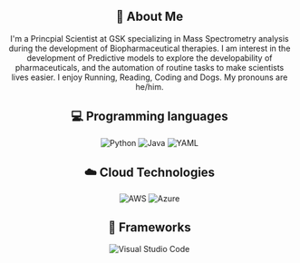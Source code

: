 <div align="center">
    <h2>🚀 About Me</h2>
    <p>I'm a Princpial Scientist at GSK specializing in Mass Spectrometry analysis during the development of Biopharmaceutical therapies. I am interest in the development of Predictive models to explore the developability of pharmaceuticals, and the automation of routine tasks to make scientists lives easier. I enjoy Running, Reading, Coding and Dogs. My pronouns are he/him.</p>
</div>
<div align="center">
    <h2>💻 Programming languages</h2>
    <img src="https://img.shields.io/badge/Python-3776AB?style=for-the-badge&logo=python&logoColor=white" alt="Python" />
    <img src="https://img.shields.io/badge/Java-%23ED8B00?style=for-the-badge&logo=java&logoColor=white" alt="Java" />
    <img src="https://img.shields.io/badge/yaml-CB171E?style=for-the-badge&logo=yaml&logoColor=white" alt="YAML" />
</div>
<h2 align="center" class="section-heading">☁️ Cloud Technologies</h2>
<div align="center">
  <img src="https://img.shields.io/badge/AWS-FF9900?style=for-the-badge&logo=amazonaws&logoColor=white" alt="AWS" />
  <img src="https://img.shields.io/badge/Azure-0089D6?style=for-the-badge&logo=microsoftazure&logoColor=white" alt="Azure"/>
</div>

<h2 align="center" class="section-heading">🔧 Frameworks</h2>
<div align="center">
  <img src="https://img.shields.io/badge/Visual%20Studio%20Code-007ACC?style=for-the-badge&logo=visualstudiocode&logoColor=white" alt="Visual Studio Code"/>
</div>
<!---
jbyorke/jbyorke is a ✨ special ✨ repository because its `README.md` (this file) appears on your GitHub profile.
You can click the Preview link to take a look at your changes.
--->
